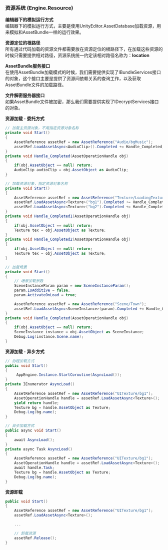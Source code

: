 ### 资源系统 (Engine.Resource)

**编辑器下的模拟运行方式**  
编辑器下的模拟运行方式，主要是使用UnityEditor.AssetDatabase加载资源，用来模拟和AssetBundle一样的运行效果。

**资源定位的根路径**  
所有通过代码加载的资源文件都需要放在资源定位的根路径下，在加载这些资源的时候只需要提供相对路径，资源系统统一约定该相对路径名称为：**location**   

**AssetBundle服务接口**  
在使用AssetBundle加载模式的时候，我们需要提供实现了IBundleServices接口的对象，这个接口主要是提供了资源间依赖关系的查询工作，以及获取AssetBundle文件的加载路径。

**文件解密服务器接口**  
如果AssetBundle文件被加密，那么我们需要提供实现了IDecryptServices接口的对象。

**资源加载 - 委托方式**  
````C#
// 加载主资源对象，不用指定资源对象名称
private void Start()
{
	AssetReference assetRef = new AssetReference("Audio/bgMusic");
	assetRef.LoadAssetAsync<AudioClip>().Completed += Handle_Completed;
}
private void Handle_Completed(AssetOperationHandle obj)
{
	if(obj.AssetObject == null) return;
	AudioClip audioClip = obj.AssetObject as AudioClip;
}
````

````C#
// 加载资源对象，指定资源对象名称
private void Start()
{
	AssetReference assetRef = new AssetReference("Texture/LoadingTextures");
	assetRef.LoadAssetAsync<Texture>("bg1").Completed += Handle_Completed1;
	assetRef.LoadAssetAsync<Texture>("bg2").Completed += Handle_Completed2;
}
private void Handle_Completed1(AssetOperationHandle obj)
{
	if(obj.AssetObject == null) return;
	Texture tex = obj.AssetObject as Texture;
}
private void Handle_Completed2(AssetOperationHandle obj)
{
	if(obj.AssetObject == null) return;
	Texture tex = obj.AssetObject as Texture;
}
````

````C#
// 加载场景
private void Start()
{
	// 场景加载参数
	SceneInstanceParam param = new SceneInstanceParam();
	param.IsAdditive = false;
	param.ActivateOnLoad = true;

	AssetReference assetRef = new AssetReference("Scene/Town");
	assetRef.LoadAssetAsync<SceneInstance>(param).Completed += Handle_Completed1;
}
private void Handle_Completed(AssetOperationHandle obj)
{
	if(obj.AssetObject == null) return;
	SceneInstance instance = obj.AssetObject as SceneInstance;
	Debug.Log(instance.Scene.name);
}
````

**资源加载 - 异步方式**  
````C#
// 协程加载方式
public void Start()
{
	 AppEngine.Instance.StartCoroutine(AsyncLoad());
}
private IEnumerator AsyncLoad()
{
	AssetReference assetRef = new AssetReference("UITexture/bg1");
	AssetOperationHandle handle = assetRef.LoadAssetAsync<Texture>();
	yield return handle;
	Texture bg = handle.AssetObject as Texture;
	Debug.Log(bg.name);
}
````

````C#
// 异步加载方式
public async void Start()
{
	await AsyncLoad();
}
private async Task AsyncLoad()
{
	AssetReference assetRef = new AssetReference("UITexture/bg1");
	AssetOperationHandle handle = assetRef.LoadAssetAsync<Texture>();
	await handle.Task;
	Texture bg = handle.AssetObject as Texture;
	Debug.Log(bg.name);
}
````

**资源卸载**  
````C#
public void Start()
{
	AssetReference assetRef = new AssetReference("UITexture/bg1");
	assetRef.LoadAssetAsync<Texture>();

	...

	// 卸载资源
	assetRef.Release();
}
````